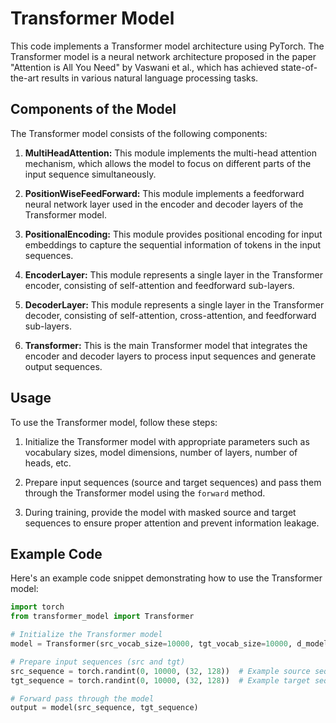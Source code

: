 # Transformer Model

This code implements a Transformer model architecture using PyTorch. The Transformer model is a neural network architecture proposed in the paper "Attention is All You Need" by Vaswani et al., which has achieved state-of-the-art results in various natural language processing tasks.

## Components of the Model

The Transformer model consists of the following components:

1. **MultiHeadAttention:** This module implements the multi-head attention mechanism, which allows the model to focus on different parts of the input sequence simultaneously.

2. **PositionWiseFeedForward:** This module implements a feedforward neural network layer used in the encoder and decoder layers of the Transformer model.

3. **PositionalEncoding:** This module provides positional encoding for input embeddings to capture the sequential information of tokens in the input sequences.

4. **EncoderLayer:** This module represents a single layer in the Transformer encoder, consisting of self-attention and feedforward sub-layers.

5. **DecoderLayer:** This module represents a single layer in the Transformer decoder, consisting of self-attention, cross-attention, and feedforward sub-layers.

6. **Transformer:** This is the main Transformer model that integrates the encoder and decoder layers to process input sequences and generate output sequences.

## Usage

To use the Transformer model, follow these steps:

1. Initialize the Transformer model with appropriate parameters such as vocabulary sizes, model dimensions, number of layers, number of heads, etc.

2. Prepare input sequences (source and target sequences) and pass them through the Transformer model using the `forward` method.

3. During training, provide the model with masked source and target sequences to ensure proper attention and prevent information leakage.

## Example Code

Here's an example code snippet demonstrating how to use the Transformer model:

```python
import torch
from transformer_model import Transformer

# Initialize the Transformer model
model = Transformer(src_vocab_size=10000, tgt_vocab_size=10000, d_model=512, num_heads=8, num_layers=6, d_ff=2048, max_seq_length=256, dropout=0.1)

# Prepare input sequences (src and tgt)
src_sequence = torch.randint(0, 10000, (32, 128))  # Example source sequence
tgt_sequence = torch.randint(0, 10000, (32, 128))  # Example target sequence

# Forward pass through the model
output = model(src_sequence, tgt_sequence)
